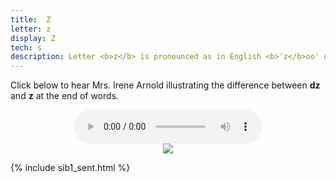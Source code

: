 ```yaml
---
title:  Z
letter: z
display: Z
tech: s
description: Letter <b>z</b> is pronounced as in English <b>'z</b>oo' or <b>'z</b>ip'. This sound occurs only at the end of a syllable.
---
```





Click below to hear Mrs. Irene Arnold illustrating the difference between <b>dz</b> and <b>z</b> at the end of words.


<center>
<audio controls src="{{ site.baseurl }}/assets/audio/dz_z_comp.mp3" type="audio/mpeg">Your browser does not support the audio element.</audio><br/>
<img src="{{ site.baseurl }}/assets/gif/dz_z_comp.gif" border="0">
</center>

{% include sib1_sent.html %}
